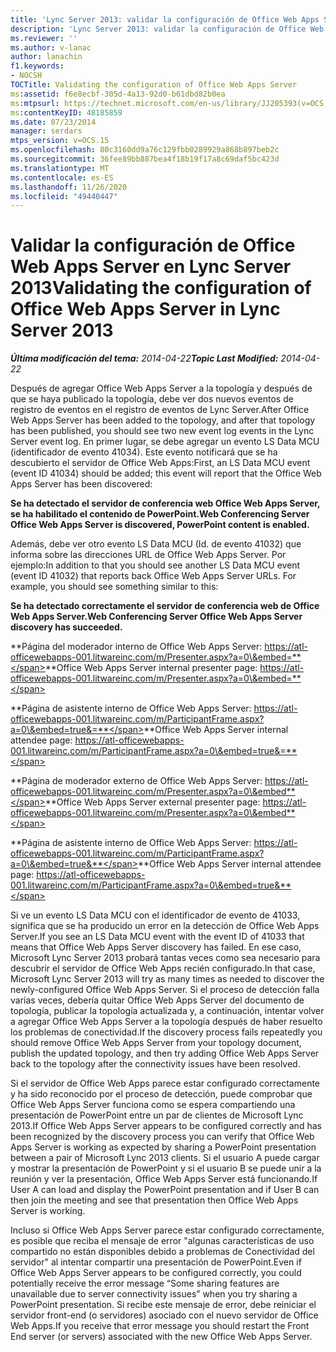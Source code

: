 ```yaml
---
title: 'Lync Server 2013: validar la configuración de Office Web Apps Server'
description: 'Lync Server 2013: validar la configuración de Office Web Apps Server.'
ms.reviewer: ''
ms.author: v-lanac
author: lanachin
f1.keywords:
- NOCSH
TOCTitle: Validating the configuration of Office Web Apps Server
ms:assetid: f6e8ecbf-305d-4a13-92d0-b61dbd82b0ea
ms:mtpsurl: https://technet.microsoft.com/en-us/library/JJ205393(v=OCS.15)
ms:contentKeyID: 48185859
ms.date: 07/23/2014
manager: serdars
mtps_version: v=OCS.15
ms.openlocfilehash: 80c3160dd9a76c129fbb0289929a868b897beb2c
ms.sourcegitcommit: 36fee89bb887bea4f18b19f17a8c69daf5bc423d
ms.translationtype: MT
ms.contentlocale: es-ES
ms.lasthandoff: 11/26/2020
ms.locfileid: "49440447"
---
```

# <a name="validating-the-configuration-of-office-web-apps-server-in-lync-server-2013"></a><span data-ttu-id="7073f-103">Validar la configuración de Office Web Apps Server en Lync Server 2013</span><span class="sxs-lookup"><span data-stu-id="7073f-103">Validating the configuration of Office Web Apps Server in Lync Server 2013</span></span>

<div data-xmlns="http://www.w3.org/1999/xhtml">

<div class="topic" data-xmlns="http://www.w3.org/1999/xhtml" data-msxsl="urn:schemas-microsoft-com:xslt" data-cs="https://msdn.microsoft.com/">

<div data-asp="https://msdn2.microsoft.com/asp">



</div>

<div id="mainSection">

<div id="mainBody"><span data-ttu-id="7073f-104">

<span> </span></span><span class="sxs-lookup"><span data-stu-id="7073f-104">

<span> </span></span></span>

<span data-ttu-id="7073f-105">_**Última modificación del tema:** 2014-04-22_</span><span class="sxs-lookup"><span data-stu-id="7073f-105">_**Topic Last Modified:** 2014-04-22_</span></span>

<span data-ttu-id="7073f-106">Después de agregar Office Web Apps Server a la topología y después de que se haya publicado la topología, debe ver dos nuevos eventos de registro de eventos en el registro de eventos de Lync Server.</span><span class="sxs-lookup"><span data-stu-id="7073f-106">After Office Web Apps Server has been added to the topology, and after that topology has been published, you should see two new event log events in the Lync Server event log.</span></span> <span data-ttu-id="7073f-107">En primer lugar, se debe agregar un evento LS Data MCU (identificador de evento 41034). Este evento notificará que se ha descubierto el servidor de Office Web Apps:</span><span class="sxs-lookup"><span data-stu-id="7073f-107">First, an LS Data MCU event (event ID 41034) should be added; this event will report that the Office Web Apps Server has been discovered:</span></span>

<span data-ttu-id="7073f-108">**Se ha detectado el servidor de conferencia web Office Web Apps Server, se ha habilitado el contenido de PowerPoint.**</span><span class="sxs-lookup"><span data-stu-id="7073f-108">**Web Conferencing Server Office Web Apps Server is discovered, PowerPoint content is enabled.**</span></span>

<span data-ttu-id="7073f-p102">Además, debe ver otro evento LS Data MCU (Id. de evento 41032) que informa sobre las direcciones URL de Office Web Apps Server. Por ejemplo:</span><span class="sxs-lookup"><span data-stu-id="7073f-p102">In addition to that you should see another LS Data MCU event (event ID 41032) that reports back Office Web Apps Server URLs. For example, you should see something similar to this:</span></span>

<span data-ttu-id="7073f-111">**Se ha detectado correctamente el servidor de conferencia web de Office Web Apps Server.**</span><span class="sxs-lookup"><span data-stu-id="7073f-111">**Web Conferencing Server Office Web Apps Server discovery has succeeded.**</span></span>

<span data-ttu-id="7073f-112">**Página del moderador interno de Office Web Apps Server: https://atl-officewebapps-001.litwareinc.com/m/Presenter.aspx?a=0\&embed=**</span><span class="sxs-lookup"><span data-stu-id="7073f-112">**Office Web Apps Server internal presenter page: https://atl-officewebapps-001.litwareinc.com/m/Presenter.aspx?a=0\&embed=**</span></span>

<span data-ttu-id="7073f-113">**Página de asistente interno de Office Web Apps Server: https://atl-officewebapps-001.litwareinc.com/m/ParticipantFrame.aspx?a=0\&embed=true&=**</span><span class="sxs-lookup"><span data-stu-id="7073f-113">**Office Web Apps Server internal attendee page: https://atl-officewebapps-001.litwareinc.com/m/ParticipantFrame.aspx?a=0\&embed=true&=**</span></span>

<span data-ttu-id="7073f-114">**Página de moderador externo de Office Web Apps Server: https://atl-officewebapps-001.litwareinc.com/m/Presenter.aspx?a=0\&embed**</span><span class="sxs-lookup"><span data-stu-id="7073f-114">**Office Web Apps Server external presenter page: https://atl-officewebapps-001.litwareinc.com/m/Presenter.aspx?a=0\&embed**</span></span>

<span data-ttu-id="7073f-115">**Página de asistente interno de Office Web Apps Server: https://atl-officewebapps-001.litwareinc.com/m/ParticipantFrame.aspx?a=0\&embed=true&**</span><span class="sxs-lookup"><span data-stu-id="7073f-115">**Office Web Apps Server internal attendee page: https://atl-officewebapps-001.litwareinc.com/m/ParticipantFrame.aspx?a=0\&embed=true&**</span></span>

<span data-ttu-id="7073f-116">Si ve un evento LS Data MCU con el identificador de evento de 41033, significa que se ha producido un error en la detección de Office Web Apps Server.</span><span class="sxs-lookup"><span data-stu-id="7073f-116">If you see an LS Data MCU event with the event ID of 41033 that means that Office Web Apps Server discovery has failed.</span></span> <span data-ttu-id="7073f-117">En ese caso, Microsoft Lync Server 2013 probará tantas veces como sea necesario para descubrir el servidor de Office Web Apps recién configurado.</span><span class="sxs-lookup"><span data-stu-id="7073f-117">In that case, Microsoft Lync Server 2013 will try as many times as needed to discover the newly-configured Office Web Apps Server.</span></span> <span data-ttu-id="7073f-118">Si el proceso de detección falla varias veces, debería quitar Office Web Apps Server del documento de topología, publicar la topología actualizada y, a continuación, intentar volver a agregar Office Web Apps Server a la topología después de haber resuelto los problemas de conectividad.</span><span class="sxs-lookup"><span data-stu-id="7073f-118">If the discovery process fails repeatedly you should remove Office Web Apps Server from your topology document, publish the updated topology, and then try adding Office Web Apps Server back to the topology after the connectivity issues have been resolved.</span></span>

<span data-ttu-id="7073f-119">Si el servidor de Office Web Apps parece estar configurado correctamente y ha sido reconocido por el proceso de detección, puede comprobar que Office Web Apps Server funciona como se espera compartiendo una presentación de PowerPoint entre un par de clientes de Microsoft Lync 2013.</span><span class="sxs-lookup"><span data-stu-id="7073f-119">If Office Web Apps Server appears to be configured correctly and has been recognized by the discovery process you can verify that Office Web Apps Server is working as expected by sharing a PowerPoint presentation between a pair of Microsoft Lync 2013 clients.</span></span> <span data-ttu-id="7073f-120">Si el usuario A puede cargar y mostrar la presentación de PowerPoint y si el usuario B se puede unir a la reunión y ver la presentación, Office Web Apps Server está funcionando.</span><span class="sxs-lookup"><span data-stu-id="7073f-120">If User A can load and display the PowerPoint presentation and if User B can then join the meeting and see that presentation then Office Web Apps Server is working.</span></span>

<span data-ttu-id="7073f-121">Incluso si Office Web Apps Server parece estar configurado correctamente, es posible que reciba el mensaje de error "algunas características de uso compartido no están disponibles debido a problemas de Conectividad del servidor" al intentar compartir una presentación de PowerPoint.</span><span class="sxs-lookup"><span data-stu-id="7073f-121">Even if Office Web Apps Server appears to be configured correctly, you could potentially receive the error message “Some sharing features are unavailable due to server connectivity issues” when you try sharing a PowerPoint presentation.</span></span> <span data-ttu-id="7073f-122">Si recibe este mensaje de error, debe reiniciar el servidor front-end (o servidores) asociado con el nuevo servidor de Office Web Apps.</span><span class="sxs-lookup"><span data-stu-id="7073f-122">If you receive that error message you should restart the Front End server (or servers) associated with the new Office Web Apps Server.</span></span>

<span data-ttu-id="7073f-123"></div>

<span> </span>

</div>

</div>

</span><span class="sxs-lookup"><span data-stu-id="7073f-123"></div>

<span> </span>

</div>

</div>

</span></span></div>

